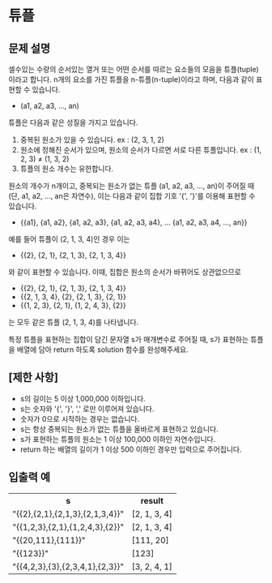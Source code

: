 # 튜플
## 문제 설명
셀수있는 수량의 순서있는 열거 또는 어떤 순서를 따르는 요소들의 모음을 튜플(tuple)이라고 합니다. n개의 요소를 가진 튜플을 n-튜플(n-tuple)이라고 하며, 다음과 같이 표현할 수 있습니다.
* (a1, a2, a3, ..., an)

튜플은 다음과 같은 성질을 가지고 있습니다.
1. 중복된 원소가 있을 수 있습니다. ex : (2, 3, 1, 2)
2. 원소에 정해진 순서가 있으며, 원소의 순서가 다르면 서로 다른 튜플입니다. ex : (1, 2, 3) ≠ (1, 3, 2)
3. 튜플의 원소 개수는 유한합니다.

원소의 개수가 n개이고, 중복되는 원소가 없는 튜플 (a1, a2, a3, ..., an)이 주어질 때(단, a1, a2, ..., an은 자연수), 이는 다음과 같이 집합 기호 '{', '}'를 이용해 표현할 수 있습니다.

* {{a1}, {a1, a2}, {a1, a2, a3}, {a1, a2, a3, a4}, ... {a1, a2, a3, a4, ..., an}}

예를 들어 튜플이 (2, 1, 3, 4)인 경우 이는

* {{2}, {2, 1}, {2, 1, 3}, {2, 1, 3, 4}}

와 같이 표현할 수 있습니다. 이때, 집합은 원소의 순서가 바뀌어도 상관없으므로
* {{2}, {2, 1}, {2, 1, 3}, {2, 1, 3, 4}}
* {{2, 1, 3, 4}, {2}, {2, 1, 3}, {2, 1}}
* {{1, 2, 3}, {2, 1}, {1, 2, 4, 3}, {2}}

는 모두 같은 튜플 (2, 1, 3, 4)를 나타냅니다.

특정 튜플을 표현하는 집합이 담긴 문자열 s가 매개변수로 주어질 때, s가 표현하는 튜플을 배열에 담아 return 하도록 solution 함수를 완성해주세요.
## [제한 사항]
* s의 길이는 5 이상 1,000,000 이하입니다.
* s는 숫자와 '{', '}', ',' 로만 이루어져 있습니다.
* 숫자가 0으로 시작하는 경우는 없습니다.
* s는 항상 중복되는 원소가 없는 튜플을 올바르게 표현하고 있습니다.
* s가 표현하는 튜플의 원소는 1 이상 100,000 이하인 자연수입니다.
* return 하는 배열의 길이가 1 이상 500 이하인 경우만 입력으로 주어집니다.

## 입출력 예
<table>
<th>s</th><th>result</th>
<tr><td>"{{2},{2,1},{2,1,3},{2,1,3,4}}"</td><td>[2, 1, 3, 4]</td></tr>
<tr><td>"{{1,2,3},{2,1},{1,2,4,3},{2}}"</td><td>[2, 1, 3, 4]</td></tr>
<tr><td>"{{20,111},{111}}"</td><td>[111, 20]</td></tr>
<tr><td>"{{123}}"</td><td>[123]</td></tr>
<tr><td>"{{4,2,3},{3},{2,3,4,1},{2,3}}"</td><td>[3, 2, 4, 1]</td></tr>
</table>
